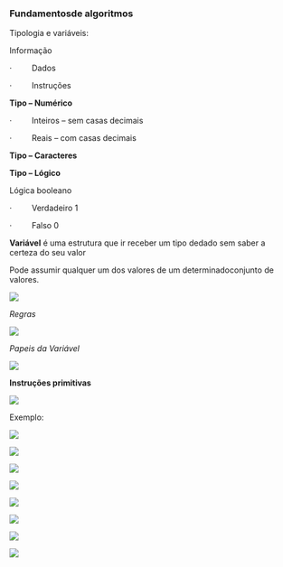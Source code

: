 ### Fundamentosde algoritmos

Tipologia e variáveis:

Informação

·         Dados

·         Instruções

**Tipo – Numérico**

·         Inteiros – sem casas decimais

·         Reais – com casas decimais

**Tipo – Caracteres**

**Tipo – Lógico**

Lógica booleano

·         Verdadeiro 1

·         Falso 0

**Variável** é uma estrutura que ir receber um tipo dedado sem saber a certeza do seu valor

Pode assumir qualquer um dos valores de um determinadoconjunto de valores.

![](C:\Users\edi-2\OneDrive\Área%20de%20Trabalho\Pasta%20de%20Ed\BootCamp\Imagens\Fundamentos%20de%20algoritmos\variavel.png)

*Regras*

![](C:\Users\edi-2\OneDrive\Área%20de%20Trabalho\Pasta%20de%20Ed\BootCamp\Imagens\Fundamentos%20de%20algoritmos\regras.png)

*Papeis da Variável*

![](C:\Users\edi-2\OneDrive\Área%20de%20Trabalho\Pasta%20de%20Ed\BootCamp\Imagens\Fundamentos%20de%20algoritmos\papeis.png)

**Instruções primitivas**

![](C:\Users\edi-2\OneDrive\Área%20de%20Trabalho\Pasta%20de%20Ed\BootCamp\Imagens\Fundamentos%20de%20algoritmos\operadores.png)

Exemplo:

![](C:\Users\edi-2\OneDrive\Área%20de%20Trabalho\Pasta%20de%20Ed\BootCamp\Imagens\Fundamentos%20de%20algoritmos\exemplo%20operadores.png)

![](C:\Users\edi-2\OneDrive\Área%20de%20Trabalho\Pasta%20de%20Ed\BootCamp\Imagens\Fundamentos%20de%20algoritmos\media%20escola.png)

![](C:\Users\edi-2\OneDrive\Área%20de%20Trabalho\Pasta%20de%20Ed\BootCamp\Imagens\Fundamentos%20de%20algoritmos\estrutura%20condicional.png)

![](C:\Users\edi-2\OneDrive\Área%20de%20Trabalho\Pasta%20de%20Ed\BootCamp\Imagens\Fundamentos%20de%20algoritmos\estrutura%20condicional%202.png)

![](C:\Users\edi-2\OneDrive\Área%20de%20Trabalho\Pasta%20de%20Ed\BootCamp\Imagens\Fundamentos%20de%20algoritmos\estrutura%20condicional%203.png)

![](C:\Users\edi-2\OneDrive\Área%20de%20Trabalho\Pasta%20de%20Ed\BootCamp\Imagens\Fundamentos%20de%20algoritmos\estrutura%20condicional%204.png)

![](C:\Users\edi-2\OneDrive\Área%20de%20Trabalho\Pasta%20de%20Ed\BootCamp\Imagens\Fundamentos%20de%20algoritmos\estrutura%20condicional%20exemplo.png)

![](C:\Users\edi-2\OneDrive\Área%20de%20Trabalho\Pasta%20de%20Ed\BootCamp\Imagens\Fundamentos%20de%20algoritmos\estrutura%20condicional%20exemplo%202.png)


